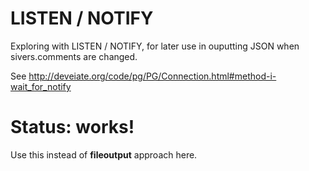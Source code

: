 # LISTEN / NOTIFY

Exploring with LISTEN / NOTIFY, for later use in ouputting JSON when sivers.comments are changed.

See <http://deveiate.org/code/pg/PG/Connection.html#method-i-wait_for_notify>

# Status: works!

Use this instead of **fileoutput** approach here.

